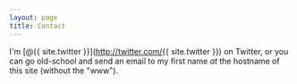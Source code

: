```yaml
---
layout: page
title: Contact
---
```


I'm [@{{ site.twitter }}](http://twitter.com/{{ site.twitter }}) on Twitter, or you can go old-school and send an email to my first name _at_ the hostname of this site (without the "www").


